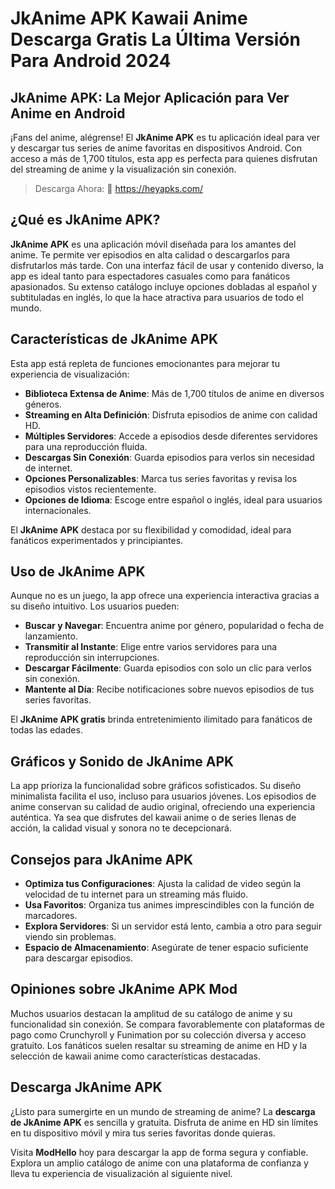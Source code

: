 # JkAnime APK Kawaii Anime Descarga Gratis La Última Versión Para Android 2024   

## JkAnime APK: La Mejor Aplicación para Ver Anime en Android  

¡Fans del anime, alégrense! El **JkAnime APK** es tu aplicación ideal para ver y descargar tus series de anime favoritas en dispositivos Android. Con acceso a más de 1,700 títulos, esta app es perfecta para quienes disfrutan del streaming de anime y la visualización sin conexión.  

>Descarga Ahora: 👏 https://heyapks.com/

## ¿Qué es JkAnime APK?  

**JkAnime APK** es una aplicación móvil diseñada para los amantes del anime. Te permite ver episodios en alta calidad o descargarlos para disfrutarlos más tarde. Con una interfaz fácil de usar y contenido diverso, la app es ideal tanto para espectadores casuales como para fanáticos apasionados. Su extenso catálogo incluye opciones dobladas al español y subtituladas en inglés, lo que la hace atractiva para usuarios de todo el mundo.  

## Características de JkAnime APK  

Esta app está repleta de funciones emocionantes para mejorar tu experiencia de visualización:  

- **Biblioteca Extensa de Anime**: Más de 1,700 títulos de anime en diversos géneros.  
- **Streaming en Alta Definición**: Disfruta episodios de anime con calidad HD.  
- **Múltiples Servidores**: Accede a episodios desde diferentes servidores para una reproducción fluida.  
- **Descargas Sin Conexión**: Guarda episodios para verlos sin necesidad de internet.  
- **Opciones Personalizables**: Marca tus series favoritas y revisa los episodios vistos recientemente.  
- **Opciones de Idioma**: Escoge entre español o inglés, ideal para usuarios internacionales.  

El **JkAnime APK** destaca por su flexibilidad y comodidad, ideal para fanáticos experimentados y principiantes.  

## Uso de JkAnime APK  

Aunque no es un juego, la app ofrece una experiencia interactiva gracias a su diseño intuitivo. Los usuarios pueden:  

- **Buscar y Navegar**: Encuentra anime por género, popularidad o fecha de lanzamiento.  
- **Transmitir al Instante**: Elige entre varios servidores para una reproducción sin interrupciones.  
- **Descargar Fácilmente**: Guarda episodios con solo un clic para verlos sin conexión.  
- **Mantente al Día**: Recibe notificaciones sobre nuevos episodios de tus series favoritas.  

El **JkAnime APK gratis** brinda entretenimiento ilimitado para fanáticos de todas las edades.  

## Gráficos y Sonido de JkAnime APK  

La app prioriza la funcionalidad sobre gráficos sofisticados. Su diseño minimalista facilita el uso, incluso para usuarios jóvenes. Los episodios de anime conservan su calidad de audio original, ofreciendo una experiencia auténtica. Ya sea que disfrutes del kawaii anime o de series llenas de acción, la calidad visual y sonora no te decepcionará.  

## Consejos para JkAnime APK  

- **Optimiza tus Configuraciones**: Ajusta la calidad de video según la velocidad de tu internet para un streaming más fluido.  
- **Usa Favoritos**: Organiza tus animes imprescindibles con la función de marcadores.  
- **Explora Servidores**: Si un servidor está lento, cambia a otro para seguir viendo sin problemas.  
- **Espacio de Almacenamiento**: Asegúrate de tener espacio suficiente para descargar episodios.  

## Opiniones sobre JkAnime APK Mod  

Muchos usuarios destacan la amplitud de su catálogo de anime y su funcionalidad sin conexión. Se compara favorablemente con plataformas de pago como Crunchyroll y Funimation por su colección diversa y acceso gratuito. Los fanáticos suelen resaltar su streaming de anime en HD y la selección de kawaii anime como características destacadas.  

## Descarga JkAnime APK  

¿Listo para sumergirte en un mundo de streaming de anime? La **descarga de JkAnime APK** es sencilla y gratuita. Disfruta de anime en HD sin límites en tu dispositivo móvil y mira tus series favoritas donde quieras.  

Visita **ModHello** hoy para descargar la app de forma segura y confiable. Explora un amplio catálogo de anime con una plataforma de confianza y lleva tu experiencia de visualización al siguiente nivel.  
